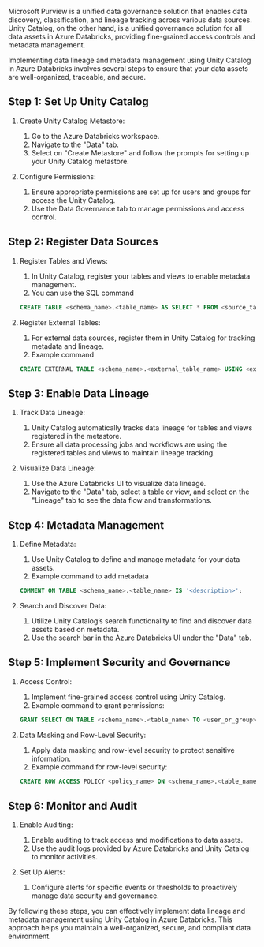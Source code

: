 Microsoft Purview is a unified data governance solution that enables data discovery, classification, and lineage tracking across various data sources. Unity Catalog, on the other hand, is a unified governance solution for all data assets in Azure Databricks, providing fine-grained access controls and metadata management.

Implementing data lineage and metadata management using Unity Catalog in Azure Databricks involves several steps to ensure that your data assets are well-organized, traceable, and secure. 

## Step 1: Set Up Unity Catalog
1. Create Unity Catalog Metastore:
    1. Go to the Azure Databricks workspace.
    2. Navigate to the "Data" tab.
    3. Select on "Create Metastore" and follow the prompts for setting up your Unity Catalog metastore.

2. Configure Permissions:
    1. Ensure appropriate permissions are set up for users and groups for access the Unity Catalog.
    2. Use the Data Governance tab to manage permissions and access control.

## Step 2: Register Data Sources
1. Register Tables and Views:
    1. In Unity Catalog, register your tables and views to enable metadata management.
    2. You can use the SQL command

    ```sql
    CREATE TABLE <schema_name>.<table_name> AS SELECT * FROM <source_table>;
    ```

2. Register External Tables:
    1. For external data sources, register them in Unity Catalog for tracking metadata and lineage.
    2. Example command

    ```sql
    CREATE EXTERNAL TABLE <schema_name>.<external_table_name> USING <external_data_source> LOCATION '<path_to_external_data>';
   ```
## Step 3: Enable Data Lineage

1. Track Data Lineage:
    1. Unity Catalog automatically tracks data lineage for tables and views registered in the metastore.
    2. Ensure all data processing jobs and workflows are using the registered tables and views to maintain lineage tracking.

2. Visualize Data Lineage:
    1. Use the Azure Databricks UI to visualize data lineage.
    2. Navigate to the "Data" tab, select a table or view, and select on the "Lineage" tab to see the data flow and transformations.

## Step 4: Metadata Management

1. Define Metadata:
    1. Use Unity Catalog to define and manage metadata for your data assets.
    2. Example command to add metadata

    ```sql
    COMMENT ON TABLE <schema_name>.<table_name> IS '<description>';
    ```
2. Search and Discover Data:
    1. Utilize Unity Catalog’s search functionality to find and discover data assets based on metadata.
    2. Use the search bar in the Azure Databricks UI under the "Data" tab.

## Step 5: Implement Security and Governance
1. Access Control:
    1. Implement fine-grained access control using Unity Catalog.
    2. Example command to grant permissions:

    ```sql
    GRANT SELECT ON TABLE <schema_name>.<table_name> TO <user_or_group>;
    ```
2. Data Masking and Row-Level Security:
    1. Apply data masking and row-level security to protect sensitive information.
    2. Example command for row-level security:    

    ```sql
    CREATE ROW ACCESS POLICY <policy_name> ON <schema_name>.<table_name> USING (<condition>);
    ```
## Step 6: Monitor and Audit
1. Enable Auditing:
    1. Enable auditing to track access and modifications to data assets.
    2. Use the audit logs provided by Azure Databricks and Unity Catalog to monitor activities.

2. Set Up Alerts:
    1. Configure alerts for specific events or thresholds to proactively manage data security and governance.

By following these steps, you can effectively implement data lineage and metadata management using Unity Catalog in Azure Databricks. This approach helps you maintain a well-organized, secure, and compliant data environment.